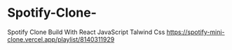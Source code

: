 # Spotify-Clone-
Spotify Clone Build With React JavaScript Talwind Css
https://spotify-mini-clone.vercel.app/playlist/8140311929
